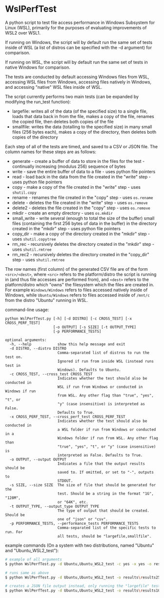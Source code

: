 # WslPerfTest

A python script to test file access performance in Windows Subsystem for Linux (WSL), primarily for the purposes of evaluating improvements of WSL2 over WSL1.

If running on Windows, the script will by default run the same set of tests inside of WSL (a list of distros can be specified with the -d argument) for comparison.

If running on WSL, the script will by default run the same set of tests in native Windows for comparison.

The tests are conducted by default accessing Windows files from WSL, accessing WSL files from Windows, accessing files natively in Windows, and accessing "native" WSL files inside of WSL.

The script currently performs two main tests (can be expanded by modifying the run_test function):
- largefile: writes all of the data (of the specified size) to a single file, loads that data back in from the file, makes a copy of the file, renames the copied file, then deletes both copies of the file
- smallfile: writes the data (totalling to the specified size) in many small files (256 bytes each), makes a copy of the directory, then deletes both copies of the directory

Each step of all of the tests are timed, and saved to a CSV or JSON file. The column names for these steps are as follows:
- generate - create a buffer of data to store in the files for the test - continually increasing (modulus 256) sequence of bytes
- write - save the entire buffer of data to a file - uses python file pointers
- read - load back in the data from the file created in the "write" step - uses python file pointers
- copy - make a copy of the file created in the "write" step - uses `shutil.copy`
- rename - renames the file created in the "copy" step - uses `os.rename`
- delete - deletes the file created in the "write" step - uses `os.remove`
- delete2 - deletes the file created in the "copy" step - uses `os.remove`
- mkdir - create an empty directory - uses `os.mkdir`
- small_write - write several (enough to total the size of the buffer) small files (containing the first 256 bytes of data in the buffer) in the directory created in the "mkdir" step - uses python file pointers
- copy_dir - make a copy of the directory created in the "mkdir" step - uses `shutil.copytree`
- rm_rec - recursively deletes the directory created in the "mkdir" step - uses `shutil.rmtree`
- rm_rec2 - recursively deletes the directory created in the "copy_dir" step - uses `shutil.rmtree`

The row names (first column) of the generated CSV file are of the form `<src>/<dest>`, where `<src>` refers to the platform/distro the script is running in (and thus file accesses are performed from), and `<dest>` refers to the platform/distro which "owns" the filesystem which the files are created in.  For example `Windows/Windows` refers to files accessed natively inside of Windows, while `Ubuntu/Windows` refers to files accessed inside of `/mnt/c` from the distro "Ubuntu" running in WSL.

command-line usage:
```
python WslPerfTest.py [-h] [-d DISTRO] [-c CROSS_TEST] [-x CROSS_PERF_TEST]
                      [-o OUTPUT] [-s SIZE] [-t OUTPUT_TYPE]
                      [-p PERFORMANCE_TESTS]

optional arguments:
  -h, --help            show this help message and exit
  -d DISTRO, --distro DISTRO
                        Comma-separated list of distros to run the test on.
                        Ignored if run from inside WSL (instead runs test in
                        Windows). Defaults to Ubuntu.
  -c CROSS_TEST, --cross_test CROSS_TEST
                        Indicates whether the test should also be conducted in
                        WSL if run from Windows or conducted in Windows if run
                        from WSL. Any other flag than "true", "yes", "t", or
                        "y" (case insensitive) is interpreted as False.
                        Defaults to True.
  -x CROSS_PERF_TEST, --cross_perf_test CROSS_PERF_TEST
                        Indicates whether the test should also be conducted in
                        a WSL folder if run from Windows or conducted in a
                        Windows folder if run from WSL. Any other flag than
                        "true", "yes", "t", or "y" (case insensitive) is
                        interpreted as False. Defaults to True.
  -o OUTPUT, --output OUTPUT
                        Indicates a file that the output results should be
                        saved to. If omitted, or set to "-", outputs to
                        STDOUT.
  -s SIZE, --size SIZE  The size of file that should be generated for the
                        test. Should be a string in the format "1G", "128M",
                        or "64K", etc.
  -t OUTPUT_TYPE, --output_type OUTPUT_TYPE
                        The type of output that should be created. Should be
                        one of "json" or "csv".
  -p PERFORMANCE_TESTS, --performance_tests PERFORMANCE_TESTS
                        Comma-separated list of the specific tests to run. For
                        all tests, should be "largefile,smallfile".
```


example commands (On a system with two distributions, named "Ubuntu" and "Ubuntu_WSL2_test"):
```bash
# example of all arguments
$ python WslPerfTest.py -d Ubuntu,Ubuntu_WSL2_test -c yes -x yes -o results\results256K.csv -s 256K -t csv -p largefile,smallfile

# runs same as above
$ python WslPerfTest.py -d Ubuntu,Ubuntu_WSL2_test -o results\results256K.csv -s 256K -t csv

# creates a JSON file output instead, only running the "largefile" test
$ python WslPerfTest.py -d Ubuntu,Ubuntu_WSL2_test -o results\results100M_largefile.json -s 100M -t json -p largefile
```
